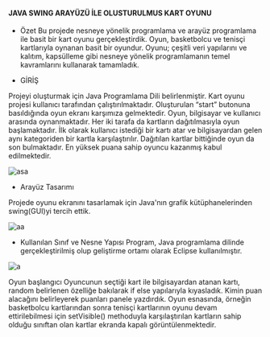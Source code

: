 #### JAVA SWING ARAYÜZÜ İLE OLUSTURULMUS KART OYUNU
 
- Özet
Bu projede nesneye yönelik programlama ve arayüz programlama ile basit bir kart oyunu gerçekleştirdik. Oyun, basketbolcu ve tenisçi
kartlarıyla oynanan basit bir oyundur. Oyunu; çeşitli veri yapılarını ve kalıtım, kapsülleme gibi nesneye yönelik programlamanın temel
kavramlarını kullanarak tamamladık.

- GİRİŞ

Projeyi oluşturmak için Java Programlama Dili belirlenmiştir. Kart oyunu projesi kullanıcı tarafından çalıştırılmaktadır. Oluşturulan “start”
butonuna basıldığında oyun ekranı karşımıza gelmektedir. Oyun, bilgisayar ve kullanıcı arasında oynanmaktadır. Her iki tarafa da
kartların dağıtılmasıyla oyun başlamaktadır. İlk olarak kullanıcı istediği bir kartı atar ve
bilgisayardan gelen aynı kategoriden bir kartla karşılaştırılır. Dağıtılan kartlar bittiğinde oyun da son bulmaktadır. En yüksek puana sahip oyuncu kazanmış kabul edilmektedir.

![asa](https://user-images.githubusercontent.com/56557278/109875631-c30d8280-7c81-11eb-92ae-3723422a9422.jpg)

- Arayüz Tasarımı

Projede oyunu ekranını tasarlamak için Java'nın grafik kütüphanelerinden swing(GUI)yi tercih ettik.

![aa](https://user-images.githubusercontent.com/56557278/109875702-d6205280-7c81-11eb-9e00-de987514e5f2.jpg)


- 	Kullanılan Sınıf ve Nesne Yapısı
Program, Java programlama dilinde gerçekleştirilmiş olup geliştirme ortamı olarak Eclipse kullanılmıştır. 
 
 ![a](https://user-images.githubusercontent.com/56557278/109875785-ee906d00-7c81-11eb-9e5a-bf9a989f1f12.jpg)

Oyun başlangıcı Oyuncunun seçtiği kart ile bilgisayardan atanan kartı, random belirlenen özelliğe bakılarak if else yapılarıyla kıyasladık. Kimin puan alacağını belirleyerek puanları panele yazdırdık. Oyun esnasında, örneğin basketbolcu kartlarından sonra tenisçi
kartlarının oyunu devam ettirilebilmesi için setVisible() methoduyla karşılaştırılan kartların sahip olduğu sınıftan olan kartlar ekranda
kapalı görüntülenmektedir.
